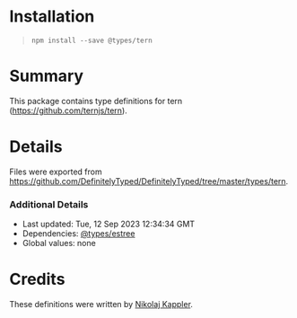 # Installation
> `npm install --save @types/tern`

# Summary
This package contains type definitions for tern (https://github.com/ternjs/tern).

# Details
Files were exported from https://github.com/DefinitelyTyped/DefinitelyTyped/tree/master/types/tern.

### Additional Details
 * Last updated: Tue, 12 Sep 2023 12:34:34 GMT
 * Dependencies: [@types/estree](https://npmjs.com/package/@types/estree)
 * Global values: none

# Credits
These definitions were written by [Nikolaj Kappler](https://github.com/nkappler).
